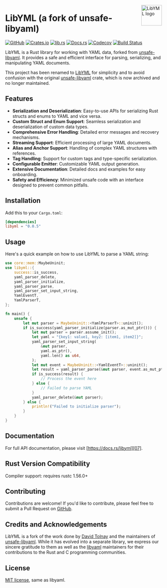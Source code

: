 <!-- markdownlint-disable MD033 MD041 -->

<img src="https://kura.pro/libyml/images/logos/libyml.svg"
alt="LibYML logo" width="66" align="right" />

<!-- markdownlint-enable MD033 MD041 -->

# LibYML (a fork of unsafe-libyaml)

[![GitHub][github-badge]][05]
[![Crates.io][crates-badge]][06]
[![lib.rs][libs-badge]][05]
[![Docs.rs][docs-badge]][07]
[![Codecov][codecov-badge]][08]
[![Build Status][build-badge]][09]

LibYML is a Rust library for working with YAML data, forked from [unsafe-libyaml][01]. It provides a safe and efficient interface for parsing, serializing, and manipulating YAML documents.

This project has been renamed to [LibYML][00] for simplicity and to avoid confusion with the original [unsafe-libyaml][01] crate, which is now archived and no longer maintained.

## Features

- **Serialization and Deserialization**: Easy-to-use APIs for serializing Rust structs and enums to YAML and vice versa.
- **Custom Struct and Enum Support**: Seamless serialization and deserialization of custom data types.
- **Comprehensive Error Handling**: Detailed error messages and recovery mechanisms.
- **Streaming Support**: Efficient processing of large YAML documents.
- **Alias and Anchor Support**: Handling of complex YAML structures with references.
- **Tag Handling**: Support for custom tags and type-specific serialization.
- **Configurable Emitter**: Customizable YAML output generation.
- **Extensive Documentation**: Detailed docs and examples for easy onboarding.
- **Safety and Efficiency**: Minimized unsafe code with an interface designed to prevent common pitfalls.

## Installation

Add this to your `Cargo.toml`:

```toml
[dependencies]
libyml = "0.0.5"
```

## Usage

Here's a quick example on how to use LibYML to parse a YAML string:

```rust
use core::mem::MaybeUninit;
use libyml::{
    success::is_success,
    yaml_parser_delete,
    yaml_parser_initialize,
    yaml_parser_parse,
    yaml_parser_set_input_string,
    YamlEventT,
    YamlParserT,
};

fn main() {
    unsafe {
        let mut parser = MaybeUninit::<YamlParserT>::uninit();
        if is_success(yaml_parser_initialize(parser.as_mut_ptr())) {
            let mut parser = parser.assume_init();
            let yaml = "{key1: value1, key2: [item1, item2]}";
            yaml_parser_set_input_string(
                &mut parser,
                yaml.as_ptr(),
                yaml.len() as u64,
            );
            let mut event = MaybeUninit::<YamlEventT>::uninit();
            let result = yaml_parser_parse(&mut parser, event.as_mut_ptr());
            if is_success(result) {
                // Process the event here
            } else {
                // Failed to parse YAML
            }
            yaml_parser_delete(&mut parser);
        } else {
            println!("Failed to initialize parser");
        }
    }
}
```

## Documentation

For full API documentation, please visit [https://docs.rs/libyml][07].

## Rust Version Compatibility

Compiler support: requires rustc 1.56.0+

## Contributing

Contributions are welcome! If you'd like to contribute, please feel free to submit a Pull Request on [GitHub][05].

## Credits and Acknowledgements

LibYML is a fork of the work done by [David Tolnay][04] and the maintainers of [unsafe-libyaml][01]. While it has evolved into a separate library, we express our sincere gratitude to them as well as the [libyaml][02] maintainers for their contributions to the Rust and C programming communities.

## License

[MIT license](LICENSE-MIT), same as libyaml.

[00]: https://libyml.com
[01]: https://github.com/dtolnay/unsafe-libyaml
[02]: https://github.com/yaml/libyaml/tree/2c891fc7a770e8ba2fec34fc6b545c672beb37e6
[04]: https://github.com/dtolnay
[05]: https://github.com/sebastienrousseau/libyml
[06]: https://crates.io/crates/libyml
[07]: https://docs.rs/libyml
[08]: https://codecov.io/gh/sebastienrousseau/libyml
[09]: https://github.com/sebastienrousseau/libyml/actions?query=branch%3Amaster
[build-badge]: https://img.shields.io/github/actions/workflow/status/sebastienrousseau/libyml/release.yml?branch=master&style=for-the-badge&logo=github
[codecov-badge]: https://img.shields.io/codecov/c/github/sebastienrousseau/libyml?style=for-the-badge&logo=codecov&token=yc9s578xIk
[crates-badge]: https://img.shields.io/crates/v/libyml.svg?style=for-the-badge&color=fc8d62&logo=rust
[libs-badge]: https://img.shields.io/badge/lib.rs-v0.0.5-orange.svg?style=for-the-badge
[docs-badge]: https://img.shields.io/badge/docs.rs-libyml-66c2a5?style=for-the-badge&labelColor=555555&logo=docs.rs
[github-badge]: https://img.shields.io/badge/github-sebastienrousseau/libyml-8da0cb?style=for-the-badge&labelColor=555555&logo=github

